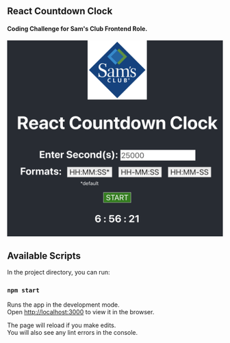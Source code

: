 ## React Countdown Clock
#### Coding Challenge for Sam's Club Frontend Role. 

![alt text](https://github.com/inikhilkedia/react-countdown-clock/blob/master/screenshot.png "React Countdown Clock Screenshot")

## Available Scripts

In the project directory, you can run:

### `npm start`

Runs the app in the development mode.<br>
Open [http://localhost:3000](http://localhost:3000) to view it in the browser.

The page will reload if you make edits.<br>
You will also see any lint errors in the console.
